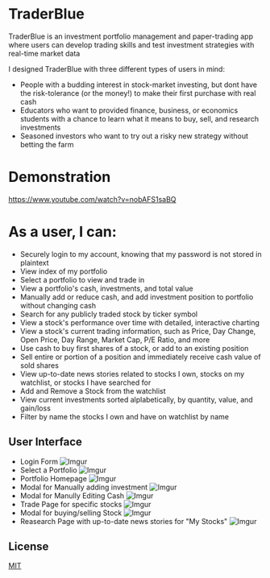 # TraderBlue

TraderBlue is an investment portfolio management and paper-trading app where users can develop trading skills and test investment strategies with real-time market data

I designed TraderBlue with three different types of users in mind:

- People with a budding interest in stock-market investing, but dont have the risk-tolerance (or the money!) to make their first purchase with real cash
- Educators who want to provided finance, business, or economics students with a chance to learn what it means to buy, sell, and research investments
- Seasoned investors who want to try out a risky new strategy without betting the farm

# Demonstration

https://www.youtube.com/watch?v=nobAFS1saBQ

# As a user, I can:

- Securely login to my account, knowing that my password is not stored in plaintext
- View index of my portfolio
- Select a portfolio to view and trade in
- View a portfolio's cash, investments, and total value
- Manually add or reduce cash, and add investment position to portfolio without changing cash
- Search for any publicly traded stock by ticker symbol
- View a stock's performance over time with detailed, interactive charting
- View a stock's current trading information, such as Price, Day Change, Open Price, Day Range, Market Cap, P/E Ratio, and more
- Use cash to buy first shares of a stock, or add to an existing position
- Sell entire or portion of a position and immediately receive cash value of sold shares
- View up-to-date news stories related to stocks I own, stocks on my watchlist, or stocks I have searched for
- Add and Remove a Stock from the watchlist
- View current investments sorted alplabetically, by quantity, value, and gain/loss
- Filter by name the stocks I own and have on watchlist by name

## User Interface

- Login Form
  ![Imgur](https://i.imgur.com/IY15Rb1.png)
- Select a Portfolio
  ![Imgur](https://i.imgur.com/EYSerhl.png)
- Portfolio Homepage
  ![Imgur](https://i.imgur.com/2xz7YIi.png)
- Modal for Manually adding investment
  ![Imgur](https://i.imgur.com/co6Byje.png)
- Modal for Manully Editing Cash
  ![Imgur](https://i.imgur.com/cFXJYJV.png)
- Trade Page for specific stocks
  ![Imgur](https://i.imgur.com/vdHyYCk.png)
- Modal for buying/selling Stock
  ![Imgur](https://i.imgur.com/hgAAmTJ.png)
- Reasearch Page with up-to-date news stories for "My Stocks"
  ![Imgur](https://i.imgur.com/Rdg9JId.png)

## License

[MIT](https://choosealicense.com/licenses/mit/)
